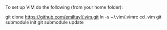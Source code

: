 To set up VIM do the following (from your home folder):

git clone https://github.com/emiltayl/.vim.git
ln -s ~/.vim/.vimrc
cd .vim
git submodule init
git submodule update
